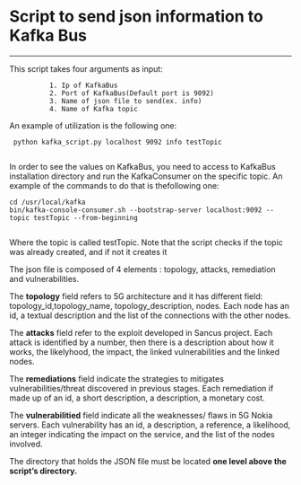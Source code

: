 # Script to send json information to Kafka Bus



------------------




This script takes four arguments as input: 

~~~
          1. Ip of KafkaBus
          2. Port of KafkaBus(Default port is 9092)
          3. Name of json file to send(ex. info)
          4. Name of Kafka topic
~~~

An example of utilization is the following one:
```
 python kafka_script.py localhost 9092 info testTopic
 
```
In order to see the values on KafkaBus, you need to access to KafkaBus installation directory and run the KafkaConsumer on the specific topic. An example of the commands to do that is thefollowing one:

```
cd /usr/local/kafka
bin/kafka-console-consumer.sh --bootstrap-server localhost:9092 --topic testTopic --from-beginning 
 
```
Where the topic is called testTopic. Note that the script checks if the topic was already created, and if not it creates it

The json file is composed of 4 elements : topology, attacks, remediation and vulnerabilities.

The **topology** field refers to 5G architecture and it has different field: topology_id,topology_name, topology_description, nodes. Each node has an id, a textual description and the list of the connections with the other nodes.

The **attacks** field refer to the exploit developed in Sancus project. Each attack is identified by a number, then there is a description about how it works, the likelyhood, the impact, the linked vulnerabilities and the linked nodes.

The **remediations** field indicate the strategies to mitigates vulnerabilities/threat discovered in previous stages. Each remediation if made up of an id, a short description, a description, a monetary cost.

The **vulnerabilitied** field indicate all the weaknesses/ flaws in 5G Nokia servers. Each vulnerability has an id, a description, a reference, a likelihood, an integer indicating the impact on the service, and the list of the nodes involved.

The directory that holds the JSON file must be located **one level above the script’s directory.**
